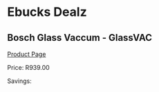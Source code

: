 
# Ebucks Dealz
## Bosch Glass Vaccum - GlassVAC
[Product Page](https://www.ebucks.com/web/shop/productSelected.do?prodId=1199958901&catId=998409624)

Price: R939.00

Savings: 


	
